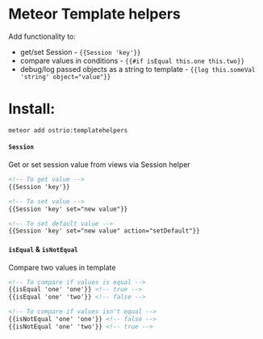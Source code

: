 Meteor Template helpers 
========
Add functionality to:
 - get/set Session - `{{Session 'key'}}`
 - compare values in conditions - `{{#if isEqual this.one this.two}}`
 - debug/log passed objects as a string to template - `{{log this.someVal 'string' object="value"}}`


Install:
========
```shell
meteor add ostrio:templatehelpers
```

#### `Session`
Get or set session value from views via Session helper
```html
<!-- To get value -->
{{Session 'key'}}

<!-- To set value -->
{{Session 'key' set="new value"}}

<!-- To set default value -->
{{Session 'key' set="new value" action="setDefault"}}
```

#### `isEqual` & `isNotEqual`
Compare two values in template
```html
<!-- To compare if values is equal -->
{{isEqual 'one' 'one'}} <!-- true -->
{{isEqual 'one' 'two'}} <!-- false -->

<!-- To compare if values isn't equal -->
{{isNotEqual 'one' 'one'}} <!-- false -->
{{isNotEqual 'one' 'two'}} <!-- true -->
```